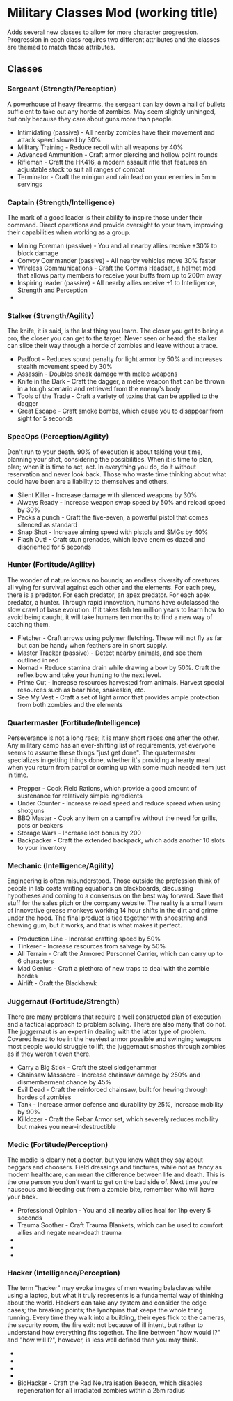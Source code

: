 # Military Classes Mod (working title)

Adds several new classes to allow for more character progression. Progression in each class requires two different attributes and the classes are themed to match those attributes.

## Classes

### Sergeant (Strength/Perception)

A powerhouse of heavy firearms, the sergeant can lay down a hail of bullets sufficient to take out any horde of zombies. May seem slightly unhinged, but only because they care about guns more than people.

* Intimidating (passive) - All nearby zombies have their movement and attack speed slowed by 30%
* Military Training - Reduce recoil with all weapons by 40%
* Advanced Ammunition - Craft armor piercing and hollow point rounds
* Rifleman - Craft the HK416, a modern assault rifle that features an adjustable stock to suit all ranges of combat
* Terminator - Craft the minigun and rain lead on your enemies in 5mm servings

### Captain (Strength/Intelligence)

The mark of a good leader is their ability to inspire those under their command. Direct operations and provide oversight to your team, improving their capabilities when working as a group.

* Mining Foreman (passive) - You and all nearby allies receive +30% to block damage
* Convoy Commander (passive) - All nearby vehicles move 30% faster
* Wireless Communications - Craft the Comms Headset, a helmet mod that allows party members to receive your buffs from up to 200m away
* Inspiring leader (passive) - All nearby allies receive +1 to Intelligence, Strength and Perception
* 

### Stalker (Strength/Agility)

The knife, it is said, is the last thing you learn. The closer you get to being a pro, the closer you can get to the target. Never seen or heard, the stalker can slice their way through a horde of zombies and leave without a trace.

* Padfoot - Reduces sound penalty for light armor by 50% and increases stealth movement speed by 30%
* Assassin - Doubles sneak damage with melee weapons
* Knife in the Dark - Craft the dagger, a melee weapon that can be thrown in a tough scenario and retrieved from the enemy's body
* Tools of the Trade - Craft a variety of toxins that can be applied to the dagger
* Great Escape - Craft smoke bombs, which cause you to disappear from sight for 5 seconds

### SpecOps (Perception/Agility)

Don't run to your death. 90% of execution is about taking your time, planning your shot, considering the possibilities. When it is time to plan, plan; when it is time to act, act. In everything you do, do it without reservation and never look back. Those who waste time thinking about what could have been are a liability to themselves and others.

* Silent Killer - Increase damage with silenced weapons by 30%
* Always Ready - Increase weapon swap speed by 50% and reload speed by 30%
* Packs a punch - Craft the five-seven, a powerful pistol that comes silenced as standard
* Snap Shot - Increase aiming speed with pistols and SMGs by 40%
* Flash Out! - Craft stun grenades, which leave enemies dazed and disoriented for 5 seconds

### Hunter (Fortitude/Agility)

The wonder of nature knows no bounds; an endless diversity of creatures all vying for survival against each other and the elements. For each prey, there is a predator. For each predator, an apex predator. For each apex predator, a hunter. Through rapid innovation, humans have outclassed the slow crawl of base evolution. If it takes fish ten million years to learn how to avoid being caught, it will take humans ten months to find a new way of catching them.

* Fletcher - Craft arrows using polymer fletching. These will not fly as far but can be handy when feathers are in short supply.
* Master Tracker (passive) - Detect nearby animals, and see them outlined in red
* Nomad - Reduce stamina drain while drawing a bow by 50%. Craft the reflex bow and take your hunting to the next level.
* Prime Cut - Increase resources harvested from animals. Harvest special resources such as bear hide, snakeskin, etc.
* See My Vest - Craft a set of light armor that provides ample protection from both zombies and the elements

### Quartermaster (Fortitude/Intelligence)

Perseverance is not a long race; it is many short races one after the other. Any military camp has an ever-shifting list of requirements, yet everyone seems to assume these things "just get done". The quartermaster specializes in getting things done, whether it's providing a hearty meal when you return from patrol or coming up with some much needed item just in time.

* Prepper - Cook Field Rations, which provide a good amount of sustenance for relatively simple ingredients
* Under Counter - Increase reload speed and reduce spread when using shotguns
* BBQ Master - Cook any item on a campfire without the need for grills, pots or beakers
* Storage Wars - Increase loot bonus by 200
* Backpacker - Craft the extended backpack, which adds another 10 slots to your inventory


### Mechanic (Intelligence/Agility)

Engineering is often misunderstood. Those outside the profession think of people in lab coats writing equations on blackboards, discussing hypotheses and coming to a consensus on the best way forward. Save that stuff for the sales pitch or the company website. The reality is a small team of innovative grease monkeys working 14 hour shifts in the dirt and grime under the hood. The final product is tied together with shoestring and chewing gum, but it works, and that is what makes it perfect.

* Production Line - Increase crafting speed by 50%
* Tinkerer - Increase resources from salvage by 50%
* All Terrain - Craft the Armored Personnel Carrier, which can carry up to 6 characters
* Mad Genius - Craft a plethora of new traps to deal with the zombie hordes
* Airlift - Craft the Blackhawk

### Juggernaut (Fortitude/Strength)

There are many problems that require a well constructed plan of execution and a tactical approach to problem solving. There are also many that do not. The juggernaut is an expert in dealing with the latter type of problem. Covered head to toe in the heaviest armor possible and swinging weapons most people would struggle to lift, the juggernaut smashes through zombies as if they weren't even there.

* Carry a Big Stick - Craft the steel sledgehammer
* Chainsaw Massacre - Increase chainsaw damage by 250% and dismemberment chance by 45%
* Evil Dead - Craft the reinforced chainsaw, built for hewing through hordes of zombies
* Tank - Increase armor defense and durability by 25%, increase mobility by 90%
* Killdozer - Craft the Rebar Armor set, which severely reduces mobility but makes you near-indestructible

### Medic (Fortitude/Perception)

The medic is clearly not a doctor, but you know what they say about beggars and choosers. Field dressings and tinctures, while not as fancy as modern healthcare, can mean the difference between life and death. This is the one person you don't want to get on the bad side of. Next time you're nauseous and bleeding out from a zombie bite, remember who will have your back.

* Professional Opinion - You and all nearby allies heal for 1hp every 5 seconds
* Trauma Soother - Craft Trauma Blankets, which can be used to comfort allies and negate near-death trauma
* 
* 
* 

### Hacker (Intelligence/Perception)

The term "hacker" may evoke images of men wearing balaclavas while using a laptop, but what it truly represents is a fundamental way of thinking about the world. Hackers can take any system and consider the edge cases; the breaking points; the lynchpins that keeps the whole thing running. Every time they walk into a building, their eyes flick to the cameras, the security room, the fire exit: not because of ill intent, but rather to understand how everything fits together. The line between "how would I?" and "how will I?", however, is less well defined than you may think.

* 
* 
* 
* 
* BioHacker - Craft the Rad Neutralisation Beacon, which disables regeneration for all irradiated zombies within a 25m radius